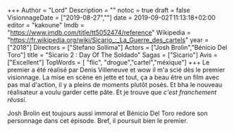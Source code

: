 +++
Author = "Lord"
Description = ""
notoc = true
draft = false
VisionnageDate = ["2019-08-27",""]
date = 2019-09-02T11:13:18+02:00
editor = "kakoune"
Imdb = "https://www.imdb.com/title/tt5052474/reference"
Wikipedia = "https://fr.wikipedia.org/wiki/Sicario_:_La_Guerre_des_cartels"
year = ["2018"]
Directors = ["Stefano Sollima"]
Actors = ["Josh Brolin","Bénicio Del Toro"]
title = "Sicario 2 : Day Of The Soldado"
Sagas = ["Sicario"]
Avis = ["Excellent"]
TopWords = [ "flic", "drogue","cartel","méxique"]
+++
Le premier a été réalisé par Denis Villeneuve et wow il m'a scié dès le premier visionnage.
La mise en scène en jette et tout, ça a beau être un film avec pas mal d'action, il y a pleins de moments plutôt posés.
Et bha le nouveau réalisateur a voulu garder cette pâte.
Et je trouve que *c'est franchement réussi*.

Josh Brolin est toujours aussi immoral et Bénicio Del Toro redore son personnage dans cet épisode.
Bref, il poursuit bien le premier.
